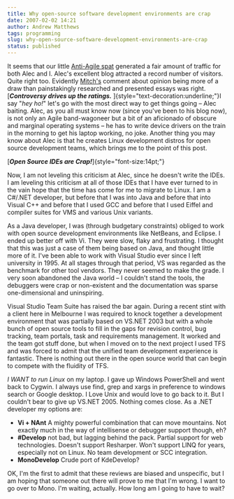 ```yaml
---
title: Why open-source software development environments are crap
date: 2007-02-02 14:21
author: Andrew Matthews
tags: programming
slug: why-open-source-software-development-environments-are-crap
status: published
---
```


It seems that our little [Anti-Agile spat](http://alecthegeek.wordpress.com/2007/01/23/agile-is-not-a-panacea-neither-is-it-a-cure-all/) generated a fair amount of traffic for both Alec and I. Alec's excellent blog attracted a record number of visitors. Quite right too. Evidently [Mitch's](http://notgartner.wordpress.com) comment about opinion being more of a draw than painstakingly researched and presented essays was right. [***Controversy drives up the ratings.*** ]{style="text-decoration:underline;"}I say "*hey ho!*" let's go with the most direct way to get things going – Alec baiting. Alec, as you all must know now (since you've been to his blog now), is not only an Agile band-wagoneer but a bit of an aficionado of obscure and marginal operating systems – he has to write device drivers on the train in the morning to get his laptop working, no joke. Another thing you may know about Alec is that he creates Linux development distros for open source development teams, which brings me to the point of this post.

[***Open Source IDEs are Crap!***]{style="font-size:14pt;"}

Now, I am not leveling this criticism at Alec, since he doesn't write the IDEs. I am leveling this criticism at all of those IDEs that I have ever turned to in the vain hope that the time has come for me to migrate to Linux. I am a C\#/.NET developer, but before that I was into Java and before that into Visual C++ and before that I used GCC and before that I used Eiffel and compiler suites for VMS and various Unix variants.

As a Java developer, I was (through budgetary constraints) obliged to work with open source development environments like NetBeans, and Eclipse. I ended up better off with Vi. They were slow, flaky and frustrating. I thought that this was just a case of them being based on Java, and thought little more of it. I've been able to work with Visual Studio ever since I left university in 1995. At all stages through that period, VS was regarded as the benchmark for other tool vendors. They never seemed to make the grade. I very soon abandoned the Java world – I couldn't stand the tools, the debuggers were crap or non-existent and the documentation was sparse one-dimensional and uninspiring.

Visual Studio Team Suite has raised the bar again. During a recent stint with a client here in Melbourne I was required to knock together a development environment that was partially based on VS.NET 2003 but with a whole bunch of open source tools to fill in the gaps for revision control, bug tracking, team portals, task and requirements management. It worked and the team got stuff done, but when I moved on to the next project I used TFS and was forced to admit that the unified team development experience is fantastic. There is nothing out there in the open source world that can begin to compete with the fluidity of TFS.

*I WANT to run Linux* on my laptop. I gave up Windows PowerShell and went back to Cygwin. I always use find, grep and xargs in preference to windows search or Google desktop. I Love Unix and would love to go back to it. But I couldn't bear to give up VS.NET 2005. Nothing comes close. As a .NET developer my options are:

-   **Vi + NAnt**
   A mighty powerful combination that can move mountains. Not exactly much in the way of intellisense or debugger support though, eh?
-   **\#Develop**
   not bad, but lagging behind the pack. Partial support for web technologies. Doesn't support Resharper. Won't support LINQ for years, especially not on Linux. No team development or SCC integration.
-   **MonoDevelop**
   Crude port of KdeDevelop?

OK, I'm the first to admit that these reviews are biased and unspecific, but I am hoping that someone out there will prove to me that I'm wrong. I want to go over to Mono. I'm waiting, actually. How long am I going to have to wait?

